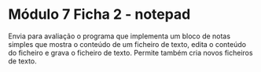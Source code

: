 # Módulo 7 Ficha 2 - notepad
Envia para avaliação o programa que implementa um bloco de notas simples que mostra o conteúdo de um ficheiro de texto, edita o conteúdo do ficheiro e grava o ficheiro de texto. Permite também cria novos ficheiros de texto.
